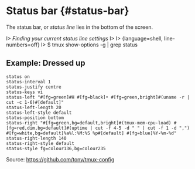 # Status bar {#status-bar}

The status bar, or *status line* lies in the bottom of the screen.

I> *Finding your current status line settings* 
I>
I> {language=shell, line-numbers=off}
I>     $ tmux show-options -g | grep status

## Example: Dressed up

    status on
    status-interval 1
    status-justify centre
    status-keys vi
    status-left "#[fg=green]#H #[fg=black]• #[fg=green,bright]#(uname -r | cut -c 1-6)#[default]"
    status-left-length 20
    status-left-style default
    status-position bottom
    status-right "#[fg=green,bg=default,bright]#(tmux-mem-cpu-load) #[fg=red,dim,bg=default]#(uptime | cut -f 4-5 -d " " | cut -f 1 -d ",") #[fg=white,bg=default]%a%l:%M:%S %p#[default] #[fg=blue]%Y-%m-%d"
    status-right-length 140
    status-right-style default
    status-style fg=colour136,bg=colour235

Source: <https://github.com/tony/tmux-config>
